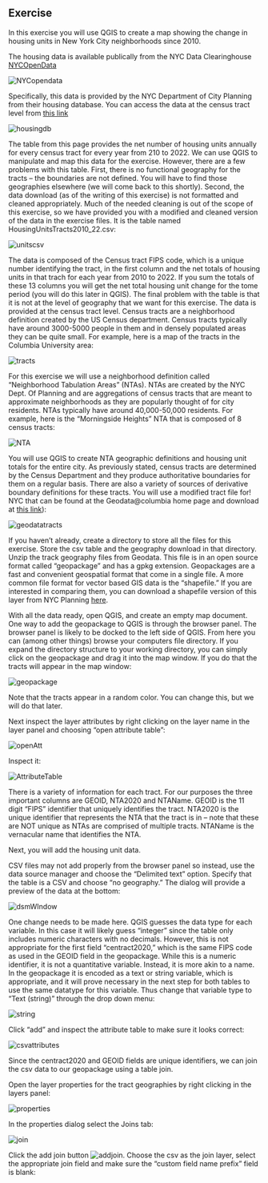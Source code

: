 ## Exercise

In this exercise you will use QGIS to create a map showing the change in housing units in New 
York City neighborhoods since 2010. 

The housing data is available publically from the NYC Data Clearinghouse [NYCOpenData ](https://opendata.cityofnewyork.us)

![NYCopendata]

Specifically, this data is provided by the NYC Department of City Planning from their housing 
database. You can access the data at the census tract level from [this link](https://data.cityofnewyork.us/Housing-Development/Housing-Database-by-2020-Census-Tract/nahe-je7c)

![housingdb]

The table from this page provides the net number of housing units annually for every census tract for every year from 210 to 2022. We can use QGIS to manipulate and map this data for the exercise. However, there are a few problems with this table. First, there is no functional geography for the tracts – the boundaries are not defined. You will have to find those geographies elsewhere (we will come back to this shortly). Second, the data download (as of the writing of this exercise) is not formatted and cleaned appropriately. Much of the needed cleaning is out of the scope of this exercise, so we have provided you with a modified and cleaned version of the data in the exercise files. It is the table named HousingUnitsTracts2010_22.csv:

![unitscsv]

The data is composed of the Census tract FIPS code, which is a unique number identifying the tract, in the first column and the net totals of housing units in that trach for each year from 2010 to 2022. If you sum the totals of these 13 columns you will get the net total housing unit change for the tome period (you will do this later in QGIS).
The final problem with the table is that it is not at the level of geography that we want for this exercise. The data is provided at the census tract level. Census tracts are a neighborhood definition created by the US Census department. Census tracts typically have around 3000-5000 people in them and in densely populated areas they can be quite small. For example, here is a map of the tracts in the Columbia University area:

![tracts]

For this exercise we will use a neighborhood definition called “Neighborhood Tabulation Areas” (NTAs). NTAs are created by the NYC Dept. Of Planning and are aggregations of census tracts that are meant to approximate neighborhoods as they are popularly thought of for city residents. NTAs typically have around 40,000-50,000 residents. For example, here is the “Morningside Heights” NTA that is composed of 8 census tracts:

![NTA]

You will use QGIS to create NTA geographic definitions and housing unit totals for the entire city.
As previously stated, census tracts are determined by the Census Department and they produce authoritative boundaries for them on a regular basis. There are also a variety of sources of derivative boundary definitions for these tracts. You will use a modified tract file for! NYC that can be found at the Geodata@columbia home page and download at [this link](https://geodata.library.columbia.edu/catalog/sde-columbia-cul_nyc_tracts_2020)):

![geodatatracts]

If you haven’t already, create a directory to store all the files for this exercise. Store the csv table and the geography download in that directory. Unzip the track geography files from Geodata. This file is in an open source format called “geopackage” and has a gpkg extension. Geopackages are a fast and convenient geospatial format that come in a single file. A more common file format for vector based GIS data is the “shapefile.” If you are interested in comparing them, you can download a shapefile version of this layer from NYC Planning [here](https://www.nyc.gov/site/planning/data-maps/open-data/census-download-metadata.page).

With all the data ready, open QGIS, and create an empty map document.
One way to add the geopackage to QGIS is through the browser panel. The browser panel is likely to be docked to the left side of QGIS. From here you can (among other things) browse your computers file directory. If you expand the directory structure to your working directory, you can simply click on the geopackage and drag it into the map window. If you do that the tracts will appear in the map window:

![geopackage]

Note that the tracts appear in a random color. You can change this, but we will do that later.

Next inspect the layer attributes by right clicking on the layer name in the layer panel and choosing “open attribute table”:

![openAtt]

Inspect it:

![AttributeTable]

There is a variety of information for each tract. For our purposes the three important columns are GEOID, NTA2020 and NTAName. GEOID is the 11 digit “FIPS” identifier that uniquely identifies the tract. NTA2020 is the unique identifier that represents the NTA that the tract is in – note that these are NOT unique as NTAs are comprised of multiple tracts. NTAName is the vernacular name that identifies the NTA.

Next, you will add the housing unit data.

CSV files may not add properly from the browser panel so instead, use the data source manager and choose the “Delimited text” option. Specify that the table is a CSV and choose “no geography.” The dialog will provide a preview of the data at the bottom:

![dsmWIndow]

One change needs to be made here. QGIS guesses the data type for each variable. In this case it will likely guess “integer” since the table only includes numeric characters with no decimals. However, this is not appropriate for the first field “centract2020,” which is the same FIPS code as used in the GEOID field in the geopackage. While this is a numeric identifier, it is not a quantitative variable. Instead, it is more akin to a name. In the geopackage it is encoded as a text or string variable, which is appropriate, and it will prove necessary in the next step for both tables to use the same datatype for this variable. Thus change that variable type to “Text (string)” through the drop down menu:

![string]

Click “add” and inspect the attribute table to make sure it looks correct:

![csvattributes]

Since the centract2020 and GEOID fields are unique identifiers, we can join the csv data to our geopackage using a table join.

Open the layer properties for the tract geographies by right clicking in the layers panel:

![properties]

In the properties dialog select the Joins tab:

![join]

Click the add join button ![addjoin]. Choose the csv as the join layer, select the appropriate join field and make sure the “custom field name prefix” field is blank:




[NYCopendata]: IntroPics/NYCopendata.png
[housingdb]: IntroPics/housingdb.png
[unitscsv]: IntroPics/unitscsv.png
[tracts]: IntroPics/tract[csvattributes]s.png
[NTA]: IntroPics/NTA.png
[geodatatracts]: IntroPics/geodatatracts.png
[geopackage]: IntroPics/geopackage.png
[openAtt]: IntroPics/openAtt.png
[AttributeTable]: IntroPics/AttributeTable.png
[dsmWIndow]: IntroPics/dsmWIndow.png
[string]: IntroPics/string.png
[csvattributes]: IntroPics/csvattributes.png
[properties]: IntroPics/properties.png
[join]: IntroPics/join.png
[addjoin]: IntroPics/addjoin.png
[NTA]: IntroPics/NTA.png
[NTA]: IntroPics/NTA.png
[NTA]: IntroPics/NTA.png
[NTA]: IntroPics/NTA.png
[NTA]: IntroPics/NTA.png
[NTA]: IntroPics/NTA.png
[NTA]: IntroPics/NTA.png
[NTA]: IntroPics/NTA.png
